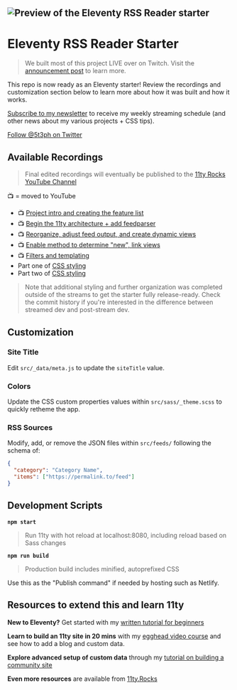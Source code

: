 ![Preview of the Eleventy RSS Reader starter](https://repository-images.githubusercontent.com/373531262/91192f80-d222-11eb-8bcb-325ff3d0a3e7)
-
# Eleventy RSS Reader Starter

> We built most of this project LIVE over on Twitch. Visit the [announcement post](https://dev.to/5t3ph/let-s-build-a-jamstack-app-together-5hkp) to learn more.

This repo is now ready as an Eleventy starter! Review the recordings and customization section below to learn more about how it was built and how it works.

[Subscribe to my newsletter](https://moderncss.dev) to receive my weekly streaming schedule (and other news about my various projects + CSS tips).

[Follow @5t3ph on Twitter](https://twitter.com/5t3ph)

## Available Recordings

> Final edited recordings will eventually be published to the [11ty Rocks YouTube Channel](https://www.youtube.com/channel/UCTuSQg_Ol4shhSYQ1EfpHiQ?sub_confirmation=1)

📺 = moved to YouTube

- 📺 [Project intro and creating the feature list](https://youtu.be/ADx7RbtIWwg)
- 📺 [Begin the 11ty architecture + add feedparser](https://youtu.be/Dju1X7YNYzk)
- 📺 [Reorganize, adjust feed output, and create dynamic views](https://youtu.be/tMgoOsecjLw)
- 📺 [Enable method to determine "new", link views](https://youtu.be/tLL4offqbTo)
- 📺 [Filters and templating](https://youtu.be/C4fye6K1IiQ)
- Part one of [CSS styling](https://www.twitch.tv/videos/1058997704?collection=G7YXMEt6hhYCyw)
- Part two of [CSS styling](https://www.twitch.tv/videos/1059018865?collection=G7YXMEt6hhYCyw)

> Note that additional styling and further organization was completed outside of the streams to get the starter fully release-ready. Check the commit history if you're interested in the difference between streamed dev and post-stream dev.

## Customization

### Site Title

Edit `src/_data/meta.js` to update the `siteTitle` value.

### Colors

Update the CSS custom properties values within `src/sass/_theme.scss` to quickly retheme the app.

### RSS Sources

Modify, add, or remove the JSON files within `src/feeds/` following the schema of:

```json
{
  "category": "Category Name",
  "items": ["https://permalink.to/feed"]
}
```

## Development Scripts

**`npm start`**

> Run 11ty with hot reload at localhost:8080, including reload based on Sass changes

**`npm run build`**

> Production build includes minified, autoprefixed CSS

Use this as the "Publish command" if needed by hosting such as Netlify.

## Resources to extend this and learn 11ty

**New to Eleventy?** Get started with my [written tutorial for beginners](https://11ty.rocks/posts/create-your-first-basic-11ty-website/)

**Learn to build an 11ty site in 20 mins** with my [egghead video course](https://5t3ph.dev/learn-11ty) and see how to add a blog and custom data.

**Explore advanced setup of custom data** through my [tutorial on building a community site](https://css-tricks.com/a-community-driven-site-with-eleventy-building-the-site/)

**Even more resources** are available from [11ty.Rocks](https://11ty.rocks)
